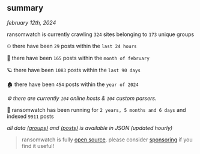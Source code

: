 
## summary
_february 12th, 2024_

ransomwatch is currently crawling `324` sites belonging to `173` unique groups

⏲ there have been `29` posts within the `last 24 hours`

🦈 there have been `165` posts within the `month of february`

🪐 there have been `1083` posts within the `last 90 days`

🏚 there have been `454` posts within the `year of 2024`

_⚙️ there are currently `104` online hosts & `104` custom parsers._

🦕 ransomwatch has been running for `2 years, 5 months and 6 days` and indexed `9911` posts

_all data  [(groups)](http://ransomwhat.telemetry.ltd/groups) and [(posts)](http://ransomwhat.telemetry.ltd/posts) is available in JSON (updated hourly)_

> ransomwatch is fully [open source](https://github.com/joshhighet/ransomwatch#ransomwatch--). please consider [sponsoring](https://github.com/sponsors/joshhighet) if you find it useful!
